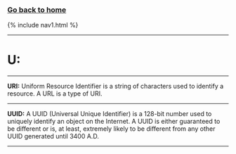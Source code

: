 ### **[Go back to home](https://ironrico.github.io/TestGlossary/)**

{% include nav1.html %}
___

# **U:** 
___


**URI:** 
Uniform Resource Identifier is a string of characters used to identify a resource. A URL is a type of URI.
___


**UUID:** 
A UUID (Universal Unique Identifier) is a 128-bit number used to uniquely identify an object on the Internet. 
A UUID is either guaranteed to be different or is, at least, extremely likely to be different from any other 
UUID generated until 3400 A.D. 
___


